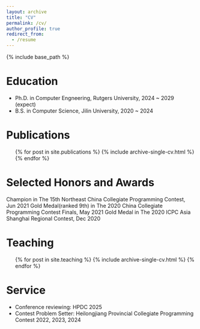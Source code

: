 ```yaml
---
layout: archive
title: "CV"
permalink: /cv/
author_profile: true
redirect_from:
  - /resume
---
```


{% include base_path %}

Education
======
* Ph.D. in Computer Engneering, Rutgers University, 2024 ~ 2029 (expect)                                    
* B.S.  in Computer Science,    Jilin University,   2020 ~ 2024 
  

Publications
======
  <ul>{% for post in site.publications %}
    {% include archive-single-cv.html %}
  {% endfor %}</ul>

Selected Honors and Awards
======
Champion in The 15th Northeast China Collegiate Programming Contest, Jun 2021
Gold Medal(ranked 9th) in The 2020 China Collegiate Programming Contest Finals, May 2021
Gold Medal in The 2020 ICPC Asia Shanghai Regional Contest, Dec 2020

Teaching
======
  <ul>{% for post in site.teaching %}
    {% include archive-single-cv.html %}
  {% endfor %}</ul>
  
Service
======
* Conference reviewing: HPDC 2025
* Contest Problem Setter: Heilongjiang Provincial Collegiate Programming Contest 2022, 2023, 2024
